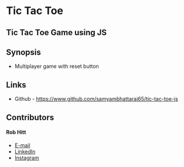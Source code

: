 # Tic Tac Toe
## Tic Tac Toe Game using JS

## Synopsis
* Multiplayer game with reset button

## Links
* Github - https://www.github.com/samyambhattarai65/tic-tac-toe-js

## Contributors

#### Rob Hitt
* [E-mail](mailto:samyambhattarai03@gmail.com)
* [LinkedIn](http://www.linkedin.com/in/samyam-bhattarai)
* [Instagram](http://www.instagram.com/samyam.bhattarai)
